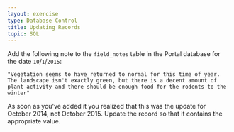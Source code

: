 ```yaml
---
layout: exercise
type: Database Control
title: Updating Records
topic: SQL
---
```


Add the following note to the `field_notes` table in the Portal database
for the date `10`/`1`/`2015`:

`"Vegetation seems to have returned to normal for this time of year. The
landscape isn't exactly green, but there is a decent amount of plant
activity and there should be enough food for the rodents to the winter"`

As soon as you've added it you realized that this was the update for October 
2014, not October 2015. Update the record so that it contains the appropriate 
value.
